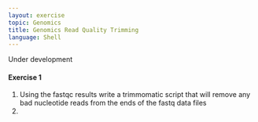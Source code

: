 ```yaml
---
layout: exercise
topic: Genomics
title: Genomics Read Quality Trimming
language: Shell
---
```


Under development

#### Exercise 1

1. Using the fastqc results write a trimmomatic script that will 
remove any bad nucleotide reads from the ends of the fastq data files
2.  
